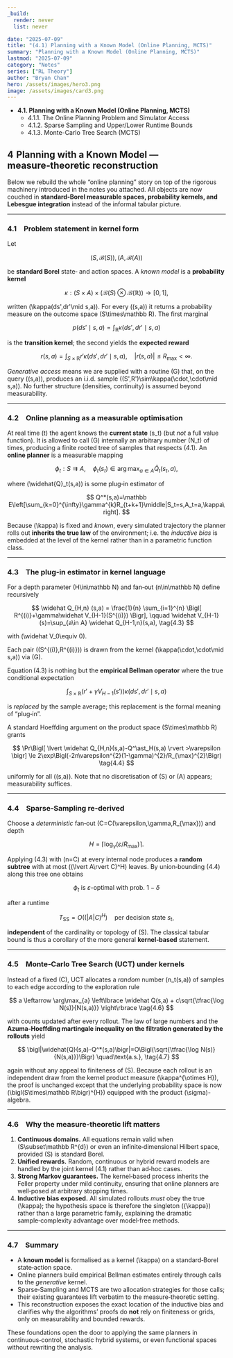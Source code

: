 ```yaml
---
_build:
  render: never
  list: never

date: "2025-07-09"
title: "(4.1) Planning with a Known Model (Online Planning, MCTS)" 
summary: "Planning with a Known Model (Online Planning, MCTS)"
lastmod: "2025-07-09"
category: "Notes"
series: ["RL Theory"]
author: "Bryan Chan"
hero: /assets/images/hero3.png
image: /assets/images/card3.png
---
```


* **4.1. Planning with a Known Model (Online Planning, MCTS)**
    * 4.1.1. The Online Planning Problem and Simulator Access
    * 4.1.2. Sparse Sampling and Upper/Lower Runtime Bounds
    * 4.1.3. Monte-Carlo Tree Search (MCTS)


## 4  Planning with a Known Model — measure‑theoretic reconstruction

Below we rebuild the whole “online planning” story on top of the rigorous machinery introduced in the notes you attached.  All objects are now couched in **standard‑Borel measurable spaces, probability kernels, and Lebesgue integration** instead of the informal tabular picture.&#x20;

---

### 4.1 Problem statement in kernel form

Let

$$
\bigl(S,\mathcal B(S)\bigr),
\bigl(A,\mathcal B(A)\bigr)
$$

be **standard Borel** state‑ and action spaces.
A *known model* is a **probability kernel**

$$
\kappa:(S\times A)\times
\bigl(\mathcal B(S)\otimes\mathcal B(\mathbb R)\bigr)\longrightarrow[0,1],
\tag{4.1}
$$

written \(\kappa(ds',dr'\mid s,a)\).
For every \((s,a)\) it returns a probability measure on the outcome space \(S\times\mathbb R\).  The first marginal

$$
p(ds'\mid s,a)=\int_{\mathbb R}\kappa(ds',dr'\mid s,a)
$$

is the **transition kernel**; the second yields the **expected reward**

$$
r(s,a)=\int_{S\times\mathbb R}r'\kappa(ds',dr'\mid s,a),
\quad
|r(s,a)|\le R_{\max}<\infty.
$$

*Generative access* means we are supplied with a routine \(G\) that, on the query \((s,a)\), produces an i.i.d. sample \((S',R')\sim\kappa(\cdot,\cdot\mid s,a)\).
No further structure (densities, continuity) is assumed beyond measurability.

---

### 4.2 Online planning as a measurable optimisation

At real time \(t\) the agent knows the **current state** \(s_t\) (but *not* a full value function).
It is allowed to call \(G\) internally an arbitrary number \(N_t\) of times, producing a finite rooted tree of samples that respects (4.1).  An **online planner** is a measurable mapping

$$
\phi_t:S\rightrightarrows A,
\quad
\phi_t(s_t)\in\arg\max_{a\in A}\widehat{Q}_t(s_t,a),
\tag{4.2}
$$

where \(\widehat{Q}_t(s,a)\) is some plug‑in estimator of

$$
Q^*(s,a)=\mathbb E\left[\sum_{k=0}^{\infty}\gamma^{k}R_{t+k+1}\middle|S_t=s,A_t=a,\kappa\right].
$$

Because \(\kappa\) is fixed and *known*, every simulated trajectory the planner rolls out **inherits the true law** of the environment; i.e. the *inductive bias* is embedded at the level of the kernel rather than in a parametric function class.

---

### 4.3 The plug‑in estimator in kernel language

For a depth parameter \(H\in\mathbb N\) and fan‑out \(n\in\mathbb N\) define recursively

$$
\widehat Q_{H,n} (s,a) = \frac{1}{n} \sum_{i=1}^{n} \Bigl[ R^{(i)}+\gamma\widehat V_{H-1}(S^{(i)}) \Bigr], \qquad \widehat V_{H-1}(s)=\sup_{a\in A} \widehat Q_{H-1,n}(s,a), \tag{4.3}
$$

with \(\widehat V_0\equiv 0\).

Each pair \((S^{(i)},R^{(i)})\) is drawn from the kernel \(\kappa(\cdot,\cdot\mid s,a)\) via \(G\).

Equation (4.3) is nothing but the **empirical Bellman operator** where the true conditional expectation

$$
\int_{S\times\mathbb R}(r'+\gamma V_{H-1}(s'))
   \kappa(ds',dr'\mid s,a)
$$

is *replaced* by the sample average; this replacement is the formal meaning of “plug‑in”.

A standard Hoeffding argument on the product space \(S\times\mathbb R\) grants

$$
\Pr\Bigl[ \lvert \widehat Q_{H,n}(s,a)-Q^\ast_H(s,a) \rvert >\varepsilon \bigr] \le 2\exp\Bigl(-2n\varepsilon^{2}(1-\gamma)^{2}/R_{\max}^{2}\Bigr) \tag{4.4}
$$

uniformly for all \((s,a)\).  Note that no discretisation of \(S\) or \(A\) appears; measurability suffices.

---

### 4.4 Sparse‑Sampling re‑derived

Choose a *deterministic* fan‑out \(C=C(\varepsilon,\gamma,R_{\max})\) and depth

$$
H=\bigl\lceil \log_\gamma(\varepsilon/R_{\max})\bigr\rceil.
$$

Applying (4.3) with \(n=C\) at every internal node produces a **random subtree** with at most \((\lvert A\rvert C)^H\) leaves.
By union‑bounding (4.4) along this tree one obtains

$$
\phi_t \text{ is } \varepsilon\text{-optimal with prob. }1-\delta
$$

after a runtime

$$
T_{\text{SS}}=O\bigl((\lvert A\rvert C)^H\bigr)
\quad
\text{per decision state }s_t,
\tag{4.5}
$$

**independent** of the cardinality or topology of \(S\).
The classical tabular bound is thus a corollary of the more general **kernel‑based** statement.

---

### 4.5 Monte‑Carlo Tree Search (UCT) under kernels

Instead of a fixed \(C\), UCT allocates a *random* number \(n_t(s,a)\) of samples to each edge according to the exploration rule

$$
a \leftarrow \arg\max_{a} \left\lbrace \widehat Q(s,a) + c\sqrt{\tfrac{\log N(s)}{N(s,a)}} \right\rbrace \tag{4.6}
$$

with counts updated after every rollout.  The law of large numbers and the **Azuma‑Hoeffding martingale inequality on the filtration generated by the rollouts** yield

$$
\bigl|\widehat{Q}(s,a)-Q^*(s,a)\bigr|=O\Bigl(\sqrt{\tfrac{\log N(s)}{N(s,a)}}\Bigr)
\quad\text{a.s.},
\tag{4.7}
$$

again without any appeal to finiteness of \(S\).  Because each rollout is an independent draw from the kernel product measure \(\kappa^{\otimes H}\), the proof is unchanged except that the underlying probability space is now \(\bigl(S\times\mathbb R\bigr)^{H}\) equipped with the product \(\sigma\)-algebra.

---

### 4.6 Why the measure‑theoretic lift matters

1. **Continuous domains.**  All equations remain valid when \(S\subset\mathbb R^{d}\) or even an infinite‑dimensional Hilbert space, provided \(S\) is standard Borel.
2. **Unified rewards.**  Random, continuous or hybrid reward models are handled by the joint kernel (4.1) rather than ad‑hoc cases.
3. **Strong Markov guarantees.**  The kernel‑based process inherits the Feller property under mild continuity, ensuring that online planners are well‑posed at arbitrary stopping times.&#x20;
4. **Inductive bias exposed.**  All simulated rollouts *must* obey the true \(\kappa\); the hypothesis space is therefore the singleton \(\{\kappa\}\) rather than a large parametric family, explaining the dramatic sample‑complexity advantage over model‑free methods.

---

### 4.7 Summary

* A **known model** is formalised as a kernel \(\kappa\) on a standard‑Borel state‑action space.
* Online planners build empirical Bellman estimates entirely through calls to the *generative* kernel.
* Sparse‑Sampling and MCTS are two allocation strategies for those calls; their existing guarantees lift verbatim to the measure‑theoretic setting.
* This reconstruction exposes the exact location of the inductive bias and clarifies why the algorithms’ proofs do **not** rely on finiteness or grids, only on measurability and bounded rewards.

These foundations open the door to applying the same planners in continuous‑control, stochastic hybrid systems, or even functional spaces without rewriting the analysis.
